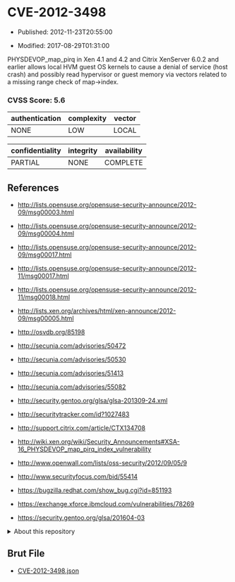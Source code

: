 # CVE-2012-3498

- Published: 2012-11-23T20:55:00

- Modified: 2017-08-29T01:31:00

PHYSDEVOP_map_pirq in Xen 4.1 and 4.2 and Citrix XenServer 6.0.2 and earlier allows local HVM guest OS kernels to cause a denial of service (host crash) and possibly read hypervisor or guest memory via vectors related to a missing range check of map->index.

### CVSS Score: **5.6**

| authentication | complexity | vector |
| --- | --- | --- |
| NONE | LOW | LOCAL |

| confidentiality | integrity | availability |
| --- | --- | --- |
| PARTIAL | NONE | COMPLETE |

## References

* http://lists.opensuse.org/opensuse-security-announce/2012-09/msg00003.html

* http://lists.opensuse.org/opensuse-security-announce/2012-09/msg00004.html

* http://lists.opensuse.org/opensuse-security-announce/2012-09/msg00017.html

* http://lists.opensuse.org/opensuse-security-announce/2012-11/msg00017.html

* http://lists.opensuse.org/opensuse-security-announce/2012-11/msg00018.html

* http://lists.xen.org/archives/html/xen-announce/2012-09/msg00005.html

* http://osvdb.org/85198

* http://secunia.com/advisories/50472

* http://secunia.com/advisories/50530

* http://secunia.com/advisories/51413

* http://secunia.com/advisories/55082

* http://security.gentoo.org/glsa/glsa-201309-24.xml

* http://securitytracker.com/id?1027483

* http://support.citrix.com/article/CTX134708

* http://wiki.xen.org/wiki/Security_Announcements#XSA-16_PHYSDEVOP_map_pirq_index_vulnerability

* http://www.openwall.com/lists/oss-security/2012/09/05/9

* http://www.securityfocus.com/bid/55414

* https://bugzilla.redhat.com/show_bug.cgi?id=851193

* https://exchange.xforce.ibmcloud.com/vulnerabilities/78269

* https://security.gentoo.org/glsa/201604-03

<details>
<summary>About this repository</summary> 

  This repository is part of the project [Live Hack CVE](https://github.com/Live-Hack-CVE). Main website can be found [www.live-hack.org](https://www.live-hack.org) 
  
  Made by [Sn0wAlice](https://github.com/Sn0wAlice) for the people that care about security and need to have a feed of the latest CVEs. Hope you enjoy it, don't forget to star the repo and follow me on [Twitter](https://twitter.com/Sn0wAlice) and [Github](https://github.com/Sn0wAlice). And that is my [personnal website](https://www.alice-snow.me/)

  - [Home Page](https://github.com/Live-Hack-CVE)
  - [Framework](https://github.com/Live-Hack-CVE/cve-framework)
  - [CVE database](https://github.com/Live-Hack-CVE/full_database)
  - [Changelog](https://github.com/Live-Hack-CVE/Changelog)
</details>

## Brut File

* [CVE-2012-3498.json](https://raw.githubusercontent.com/Live-Hack-CVE/full_database/main/cves/2012/CVE-2012-3498.json)

